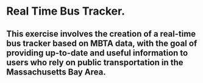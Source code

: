 # Real Time Bus Tracker.
## This exercise involves the creation of a real-time bus tracker based on MBTA data, with the goal of providing up-to-date and useful information to users who rely on public transportation in the Massachusetts Bay Area.

